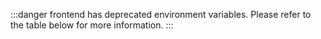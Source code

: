
:::danger
frontend has deprecated environment variables. Please refer to the table below for more information.
:::